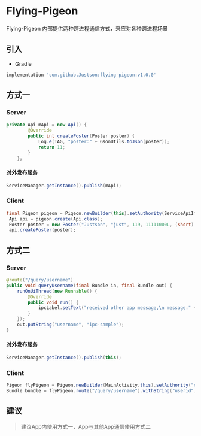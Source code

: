 # Flying-Pigeon
Flying-Pigeon 内部提供两种跨进程通信方式，来应对各种跨进程场景

## 引入

* Gradle


```gradle
implementation 'com.github.Justson:flying-pigeon:v1.0.0'
```

## 方式一

### Server

```java
private Api mApi = new Api() {
        @Override
        public int createPoster(Poster poster) {
            Log.e(TAG, "poster:" + GsonUtils.toJson(poster));
            return 11;
        }
    };
```

#### 对外发布服务
```java
ServiceManager.getInstance().publish(mApi);
```

### Client
``` java
final Pigeon pigeon = Pigeon.newBuilder(this).setAuthority(ServiceApiImpl.class).build();
 Api api = pigeon.create(Api.class);
 Poster poster = new Poster("Justson", "just", 119, 11111000L, (short) 23, 1.15646F, 'h', (byte) 4, 123456.415D);
 api.createPoster(poster);
```

## 方式二

### Server

```java
@route("/query/username")
public void queryUsername(final Bundle in, final Bundle out) {
    runOnUiThread(new Runnable() {
        @Override
        public void run() {
            ipcLabel.setText("received other app message,\n message:" + in.getString("userid"));
        }
    });
    out.putString("username", "ipc-sample");
}
```
#### 对外发布服务
```java
ServiceManager.getInstance().publish(this);
```


### Client
```java
Pigeon flyPigeon = Pigeon.newBuilder(MainActivity.this).setAuthority("com.flyingpigeon.ipc_sample").build();
Bundle bundle = flyPigeon.route("/query/username").withString("userid", UUID.randomUUID().toString()).fly();
```

## 建议
> 建议App内使用方式一，App与其他App通信使用方式二